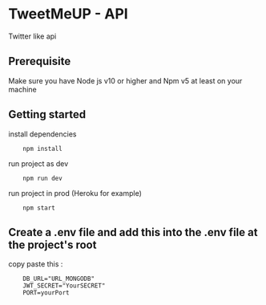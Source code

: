 # TweetMeUP - API  
Twitter like api 

## Prerequisite
Make sure you have Node js v10 or higher and Npm v5 at least on your machine 

## Getting started 
install dependencies 

```
    npm install
```

run project as dev

```
    npm run dev
```

run project in prod (Heroku for example)

```
    npm start
```

## Create a .env file and add this into the .env file at the project's root
copy paste this :
```
    DB_URL="URL_MONGODB"
    JWT_SECRET="YourSECRET"
    PORT=yourPort
```
